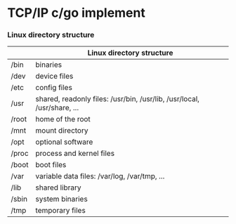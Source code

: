 # TCP/IP c/go implement

### Linux directory structure

|       | Linux directory structure                                               |
| ----- | ----------------------------------------------------------------------- |
| /bin  | binaries                                                                |
| /dev  | device files                                                            |
| /etc  | config files                                                            |
| /usr  | shared, readonly files: /usr/bin, /usr/lib, /usr/local, /usr/share, ... |
| /root | home of the root                                                        |
| /mnt  | mount directory                                                         |
| /opt  | optional software                                                       |
| /proc | process and kernel files                                                |
| /boot | boot files                                                              |
| /var  | variable data files: /var/log, /var/tmp, ...                            |
| /lib  | shared library                                                          |
| /sbin | system binaries                                                         |
| /tmp  | temporary files                                                         |
